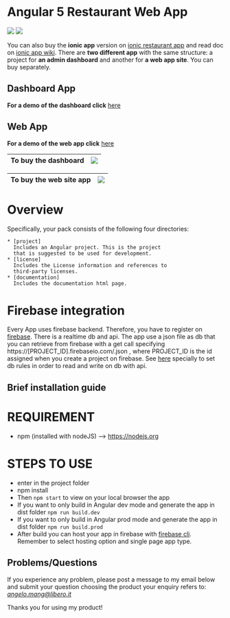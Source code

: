 
# Angular 5 Restaurant Web App

<img src="https://img.shields.io/github/stars/amanganiello90/restaurantwebapp.svg">&nbsp;<a href="https://github.com/amanganiello90/restaurantwebapp/issues"><img src="https://img.shields.io/github/issues/amanganiello90/restaurantwebapp.svg"></a>&nbsp;

You can also buy the **ionic app** version on [ionic restaurant app](https://market.ionic.io/starters/ionic-3-restaurant-app-upgraded) and read doc on [ionic app wiki](https://github.com/amanganiello90/ionic3restaurantapp).
There are **two different app** with the same structure: a project for **an admin dashboard** and another for **a web app site**. You can buy separately.

## Dashboard App

**For a demo of the dashboard click** [here](https://restaurant-dash-example.firebaseapp.com)

##  Web App
**For a demo of the web app click** [here](https://restaurant-example.firebaseapp.com)


|To buy the dashboard | [![](https://www.paypal.com/en_US/IT/i/btn/btn_buynowCC_LG.gif)](https://www.paypal.com/cgi-bin/webscr?cmd=_s-xclick&hosted_button_id=SYASQ3RRPWL4E) |
|:------------------------------------------------------------------------------|:------------------------------------------------------------------------------------------------------------------------------------------------------|


|To buy the web site app | [![](https://www.paypal.com/en_US/IT/i/btn/btn_buynowCC_LG.gif)](https://www.paypal.com/cgi-bin/webscr?cmd=_s-xclick&hosted_button_id=SYASQ3RRPWL4E) |
|:------------------------------------------------------------------------------|:------------------------------------------------------------------------------------------------------------------------------------------------------|

Overview
========

Specifically, your pack consists of the following four
directories:

    * [project]
      Includes an Angular project. This is the project
      that is suggested to be used for development.
    * [license]
      Includes the License information and references to
      third-party licenses.
	* [documentation]
      Includes the documentation html page.
      
Firebase integration
========
Every App uses firebase backend. Therefore, you have to register on [firebase](https://firebase.google.com/).
There is a realtime db and api. The app use a json file as db that you can retrieve from firebase with a get call specifying https://[PROJECT_ID].firebaseio.com/.json , where PROJECT_ID is the id assigned when you create a project on firebase.
See [here](https://dev.to/aurelkurtula/introduction-to-firebases-real-time-database-89l) specially to set db rules in order to read and write on db with api.

Brief installation guide
------------------------

REQUIREMENT
========
* npm (installed with nodeJS) --> https://nodejs.org


STEPS TO USE
========
* enter in the project folder
* npm install
* Then ```npm start``` to view on your local browser the app
* If you want to only build in Angular dev mode and generate the app in dist folder ```npm run build.dev```
* If you want to only build in Angular prod mode and generate the app in dist folder ```npm run build.prod```
* After build you can host your app in firebase with [firebase cli](https://firebase.google.com/docs/hosting/). Remember to select hosting option and single page app type.


Problems/Questions
--------
If you experience any problem, please post a message to my email below and submit your question choosing the product your enquiry refers to:
*angelo.mang@libero.it*

Thanks you for using my product!
